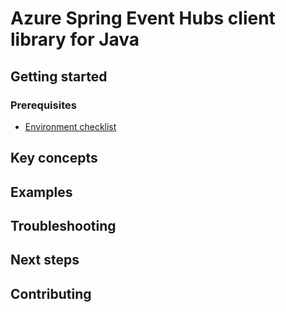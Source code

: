 # Azure Spring Event Hubs client library for Java


## Getting started

### Prerequisites
- [Environment checklist][environment_checklist]

## Key concepts
## Examples
## Troubleshooting
## Next steps
## Contributing

[environment_checklist]: https://github.com/Azure/azure-sdk-for-java/blob/main/sdk/spring/ENVIRONMENT_CHECKLIST.md#ready-to-run-checklist
